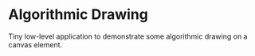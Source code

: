 # Algorithmic Drawing

Tiny low-level application to demonstrate some algorithmic drawing on a canvas element.